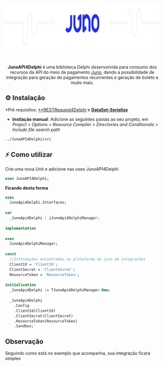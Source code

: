 <p align="center">
  <a href="https://github.com/alepmedeiros/JunoAPI4Delphi/blob/master/imagens/logo.png">
    <img alt="Juno" height="150" src="https://github.com/alepmedeiros/JunoAPI4Delphi/blob/master/imagens/logo.png">
  </a>  
</p><br>
<p align="center">
  <b>JunoAPI4Delphi</b> é uma biblioteca Delphi desenvolvida para consumo dos recursos da API do meio de pagamento <a href="https://juno.com.br/">Juno</a>, dando a possibilidade de integração para geração de pagamentos recorrentes e geração de boleto e muito mais.

## ⚙️ Instalação 

*Pré requisitos: [**RESTRequest4Delphi](https://github.com/viniciussanchez/RESTRequest4Delphi) e [**DataSet-Serialize**](https://github.com/viniciussanchez/dataset-serialize)

* **Instlação manual**: Adicione as seguintes pastas ao seu projeto, em *Project > Options > Resource Compiler > Directories and Conditionals > Include file search path*

```
../JunoAPI4Delphi/src
```

## ⚡️ Como utilizar

Crie uma nova Unit e adicione nas uses JunoAPI4Delphi

```pascal
uses JunoAPI4Delphi;
```

**Ficando desta forma**

```pascal
uses
  JunoApi4Delphi.Interfaces;

var
  _JunoApi4Delphi : iJunoApi4DelphiManager;

implementation

uses
  JunoApi4DelphiManager;

const
  //Informações encontradas na plataforma do juno em integrações
  ClientId = 'ClientId';
  ClientSecret = 'ClientSecret';
  ResourceToken = 'ResourceToken';

initialization
  _JunoApi4Delphi := TJunoApi4DelphiManager.New;

  _JunoApi4Delphi
    .Config
    .ClientId(ClientId)
    .ClientSecret(ClientSecret)
    .ResourceToken(ResourceToken)
    .Sandbox;
```

## Observação

Seguindo como está no exemplo que acompanha, sua integração ficará simples
